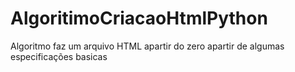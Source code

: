 # AlgoritimoCriacaoHtmlPython
Algoritmo faz um arquivo HTML apartir do zero apartir de algumas especificações basicas
